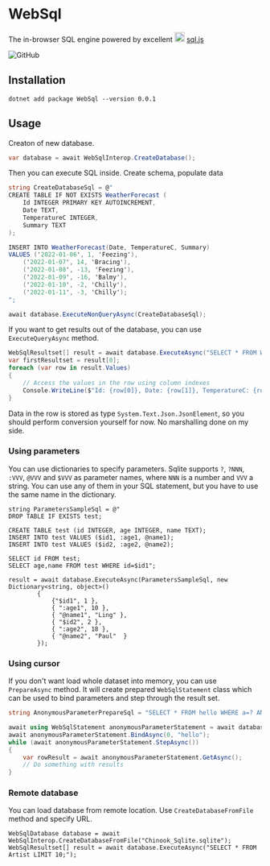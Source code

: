 # WebSql

The in-browser SQL engine powered by excellent <img src="https://user-images.githubusercontent.com/552629/76405509-87025300-6388-11ea-86c9-af882abb00bd.png" width="20px" alt="sql.js" /> [sql.js](https://sql.js.org/) 

![GitHub](https://img.shields.io/github/license/kant2002/websql?style=flat-square)

## Installation

```
dotnet add package WebSql --version 0.0.1
```

## Usage

Creaton of new database.
```csharp
var database = await WebSqlInterop.CreateDatabase();
```

Then you can execute SQL inside. Create schema, populate data
```csharp
string CreateDatabaseSql = @"
CREATE TABLE IF NOT EXISTS WeatherForecast (
	Id INTEGER PRIMARY KEY AUTOINCREMENT, 
	Date TEXT, 
	TemperatureC INTEGER, 
	Summary TEXT
);

INSERT INTO WeatherForecast(Date, TemperatureC, Summary)
VALUES ('2022-01-06', 1, 'Feezing'),
    ('2022-01-07', 14, 'Bracing'),
    ('2022-01-08', -13, 'Feezing'),
    ('2022-01-09', -16, 'Balmy'),
    ('2022-01-10', -2, 'Chilly'),
    ('2022-01-11', -3, 'Chilly');
";

await database.ExecuteNonQueryAsync(CreateDatabaseSql);
```

If you want to get results out of the database, you can use `ExecuteQueryAsync` method.
```csharp
WebSqlResultset[] result = await database.ExecuteAsync("SELECT * FROM WeatherForecast");
var firstResultset = result[0];
foreach (var row in result.Values)
{
    // Access the values in the row using column indexes
    Console.WriteLine($"Id: {row[0]}, Date: {row[1]}, TemperatureC: {row[2]}, Summary: {row[3]}");
}
```
Data in the row is stored as type `System.Text.Json.JsonElement`, so you should perform conversion yourself for now. No marshalling done on my side.

### Using parameters

You can use dictionaries to specify parameters. Sqlite supports `?`, `?NNN`, `:VVV`, `@VVV` and `$VVV` as parameter names, where `NNN` is a number and `VVV` a string.
You can use any of them in your SQL statement, but you have to use the same name in the dictionary.

```
string ParametersSampleSql = @"
DROP TABLE IF EXISTS test;

CREATE TABLE test (id INTEGER, age INTEGER, name TEXT);
INSERT INTO test VALUES ($id1, :age1, @name1);
INSERT INTO test VALUES ($id2, :age2, @name2);

SELECT id FROM test;
SELECT age,name FROM test WHERE id=$id1";

result = await database.ExecuteAsync(ParametersSampleSql, new Dictionary<string, object>()
        {
            {"$id1", 1 },
            { ":age1", 10 },
            { "@name1", "Ling" },
            { "$id2", 2 },
            { ":age2", 18 },
            { "@name2", "Paul"  }
        });
```

### Using cursor

If you don't want load whole dataset into memory, you can use `PrepareAsync` method.
It will create prepared `WebSqlStatement` class which can be used to bind parameters and step through the result set.

```csharp
string AnonymousParameterPrepareSql = "SELECT * FROM hello WHERE a=? AND b=?";

await using WebSqlStatement anonymousParameterStatement = await database.PrepareAsync(AnonymousParameterPrepareSql);
await anonymousParameterStatement.BindAsync(0, "hello");
while (await anonymousParameterStatement.StepAsync())
{
    var rowResult = await anonymousParameterStatement.GetAsync();
    // Do something with results
}
```

### Remote database

You can load database from remote location. Use `CreateDatabaseFromFile` method and specify URL.

```
WebSqlDatabase database = await WebSqlInterop.CreateDatabaseFromFile("Chinook_Sqlite.sqlite");
WebSqlResultset[] result = await database.ExecuteAsync("SELECT * FROM Artist LIMIT 10;");
```